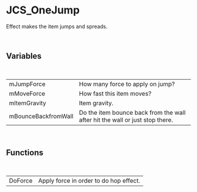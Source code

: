 <div id="content-header">
  <h1>JCS_OneJump</h1>
</div>

<p>
  Effect makes the item jumps and spreads.
</p>


<br/>
<h2>Variables</h2>
<br/>

<table>
  <tr>
    <td>mJumpForce</td>
    <td>How many force to apply on jump?</td>
  </tr>
  <tr>
    <td>mMoveForce</td>
    <td>How fast this item moves?</td>
  </tr>
  <tr>
    <td>mItemGravity</td>
    <td>Item gravity.</td>
  </tr>
  <tr>
    <td>mBounceBackfromWall</td>
    <td>Do the item bounce back from the wall after hit
      the wall or just stop there.</td>
  </tr>
</table>


<br/>
<h2>Functions</h2>
<br/>

<table>
  <tr>
    <td>DoForce</td>
    <td>Apply force in order to do hop effect.</td>
  </tr>
</table>

